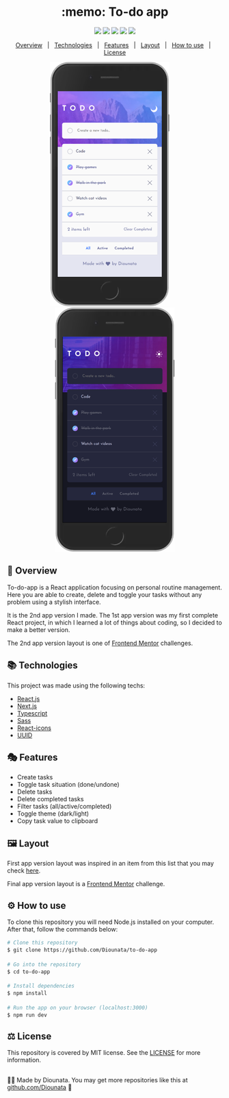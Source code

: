 <h1 align='center'> :memo: To-do app </h1>

<p align='center'>
<img src='https://img.shields.io/github/repo-size/Diounata/to-do-app?style=for-the-badge' />
<img src='https://img.shields.io/github/languages/count/Diounata/to-do-app?style=for-the-badge' />
<img src='https://img.shields.io/github/forks/Diounata/to-do-app?style=for-the-badge' />
<img src='https://img.shields.io/bitbucket/issues/Diounata/to-do-app?style=for-the-badge' />
<img src='https://img.shields.io/github/license/Diounata/to-do-app?style=for-the-badge' />
</p>

<p align='center'>
<a href='#dart-overview'>Overview</a> &nbsp; | &nbsp; <a href='#books-technologies'>Technologies</a> &nbsp; | &nbsp; <a href='#performing_arts-features'>Features</a> &nbsp; | &nbsp; <a href='#%EF%B8%8F-layout'>Layout</a> &nbsp; | &nbsp; <a href='#gear-how-to-use'>How to use</a> &nbsp; | &nbsp; <a href='#balance_scale-license'>License</a> 
</p>

<p align='center'>
<img src="https://github.com/Diounata/to-do-app/blob/main/.github/light-app.png" alt="App light-theme demo" title="Light-theme demo" width="280px" />
&nbsp; &nbsp; &nbsp;
<img src="https://github.com/Diounata/to-do-app/blob/main/.github/dark-app.png" alt="App dark-theme demo" title="Dark-theme demo" width="280px" />
</p>
 
## :dart: Overview

<p>
To-do-app is a React application focusing on personal routine management. Here you are able to create, delete and toggle your tasks without any problem using a stylish interface.
</p>

<p>
It is the 2nd app version I made. The 1st app version was my first complete React project, in which I learned a lot of things about coding, so I decided to make a better version.
</p>

<p>The 2nd app version layout is one of <a href="https://www.frontendmentor.io/challenges">Frontend Mentor</a> challenges.</p>

## :books: Technologies

This project was made using the following techs:

- [React.js](https://reactjs.org/)
- [Next.js](https://nextjs.org/)
- [Typescript](https://www.typescriptlang.org/)
- [Sass](https://sass-lang.com/)
- [React-icons](https://react-icons.github.io/react-icons)
- [UUID](https://www.npmjs.com/package/uuid)

## :performing_arts: Features

- Create tasks
- Toggle task situation (done/undone)
- Delete tasks
- Delete completed tasks
- Filter tasks (all/active/completed)
- Toggle theme (dark/light)
- Copy task value to clipboard

## 🖼️ Layout

<p>
First app version layout was inspired in an item from this list that you may check <a href='https://medium.muz.li/todo-list-inspiration-a1d736c2718a'>here</a>.
</p>

<p>
Final app version layout is a <a href="https://www.frontendmentor.io/challenges">Frontend Mentor</a> challenge.
</p>

## :gear: How to use

To clone this repository you will need Node.js installed on your computer. After that, follow the commands below:

```bash
# Clone this repository
$ git clone https://github.com/Diounata/to-do-app

# Go into the repository
$ cd to-do-app

# Install dependencies
$ npm install

# Run the app on your browser (localhost:3000)
$ npm run dev
```

## :balance_scale: License

This repository is covered by MIT license. See the <a href='https://github.com/Diounata/to-do-app/blob/main/LICENSE'>LICENSE</a> for more information.

##

:man_technologist: Made by Diounata. You may get more repositories like this at <a href='https://github.com/Diounata'>github.com/Diounata</a> :rocket:
